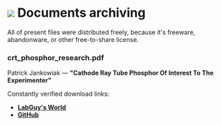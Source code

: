 # ![](https://win98icons.alexmeub.com/icons/png/document-0.png) Documents archiving
All of present files were distributed freely, because it's freeware, abandonware, or other free-to-share license.

### crt_phosphor_research.pdf
Patrick Jankowiak — **"Cathode Ray Tube Phosphor Of Interest To The Experimenter"**

Constantly verified download links:<br>
* [**LabGuy's World**](https://www.labguysworld.com/crt_phosphor_research.pdf)
* [**GitHub**](https://github.com/Diicorp95/Diicorp95/raw/main/documents-archiving/crt_phosphor_research.pdf)

